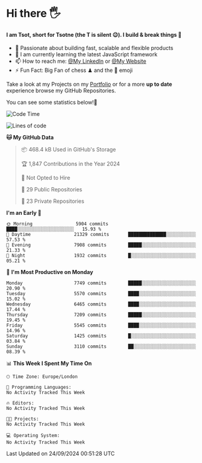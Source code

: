 # Hi there :raised_hand_with_fingers_splayed:
#### I am Tsot, short for Tsotne (the T is silent :wink:). I build & break things :space_invader:
- :telescope: Passionate about building fast, scalable and flexible products
- :seedling: I am currently learning the latest JavaScript framework 
- :mailbox: How to reach me: [@My LinkedIn](https://www.linkedin.com/in/tsotne-gvadzabia/) or [@My Website](https://tsotne.co.uk/contact)
- :zap: Fun Fact: Big Fan of chess ♟ and the 👾 emoji

Take a look at my Projects on my [Portfolio](https://tsotne.co.uk/) or for a more **up to date** experience browse my GitHub Repositories.

You can see some statistics below!:space_invader:
<!--START_SECTION:waka-->
![Code Time](http://img.shields.io/badge/Code%20Time-761%20hrs%202%20mins-blue)

![Lines of code](https://img.shields.io/badge/From%20Hello%20World%20I%27ve%20Written-13.1%20million%20lines%20of%20code-blue)

**🐱 My GitHub Data** 

> 📦 468.4 kB Used in GitHub's Storage 
 > 
> 🏆 1,847 Contributions in the Year 2024
 > 
> 🚫 Not Opted to Hire
 > 
> 📜 29 Public Repositories 
 > 
> 🔑 23 Private Repositories 
 > 
**I'm an Early 🐤** 

```text
🌞 Morning                5904 commits        ████░░░░░░░░░░░░░░░░░░░░░   15.93 % 
🌆 Daytime                21329 commits       ██████████████░░░░░░░░░░░   57.53 % 
🌃 Evening                7908 commits        █████░░░░░░░░░░░░░░░░░░░░   21.33 % 
🌙 Night                  1932 commits        █░░░░░░░░░░░░░░░░░░░░░░░░   05.21 % 
```
📅 **I'm Most Productive on Monday** 

```text
Monday                   7749 commits        █████░░░░░░░░░░░░░░░░░░░░   20.90 % 
Tuesday                  5570 commits        ████░░░░░░░░░░░░░░░░░░░░░   15.02 % 
Wednesday                6465 commits        ████░░░░░░░░░░░░░░░░░░░░░   17.44 % 
Thursday                 7209 commits        █████░░░░░░░░░░░░░░░░░░░░   19.45 % 
Friday                   5545 commits        ████░░░░░░░░░░░░░░░░░░░░░   14.96 % 
Saturday                 1425 commits        █░░░░░░░░░░░░░░░░░░░░░░░░   03.84 % 
Sunday                   3110 commits        ██░░░░░░░░░░░░░░░░░░░░░░░   08.39 % 
```


📊 **This Week I Spent My Time On** 

```text
🕑︎ Time Zone: Europe/London

💬 Programming Languages: 
No Activity Tracked This Week

🔥 Editors: 
No Activity Tracked This Week

🐱‍💻 Projects: 
No Activity Tracked This Week

💻 Operating System: 
No Activity Tracked This Week
```


 Last Updated on 24/09/2024 00:51:28 UTC
<!--END_SECTION:waka-->
